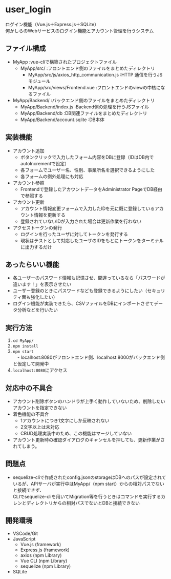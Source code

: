 # user_login
 
ログイン機能（Vue.js＋Express.js＋SQLite）<br>
何かしらのWebサービスのログイン機能とアカウント管理を行うシステム

## ファイル構成

- MyApp :vue-cliで構築されたプロジェクトファイル
    - MyApp/src/ :フロントエンド側のファイルをまとめたディレクトリ
        - MyApp/src/js/axios_http_communication.js :HTTP
        通信を行うJSモジュール
        - MyApp/src/views/Frontend.vue :フロントエンドのviewの中核になるファイル
- MyApp/Backend/ :バックエンド側のファイルをまとめたディレクトリ
    - MyApp/Backend/index.js :Backend側の処理を行うJSファイル
    - MyApp/Backend/db :DB関連ファイルをまとめたディレクトリ
    - MyApp/Backend/account.sqlite :DB本体

## 実装機能
 
- アカウント追加
    - ボタンクリックで入力したフォーム内容をDBに登録（IDはDB内でautoIncrementで設定）
    - 各フォームでユーザー名、性別、事業所名を選択できるようにした
    - 各フォームの例外処理にも対応
- アカウント参照
    - Frontendで登録したアカウントデータをAdministrator PageでDB経由で参照する
- アカウント更新
    - アカウント情報変更フォームで入力したIDを元に既に登録しているアカウント情報を更新する
    - 登録されていないIDが入力された場合は更新作業を行わない
- アクセストークンの発行
    - ログインを行ったユーザに対してトークンを発行する  
    - 現状はテストとして対応したユーザのIDをもとにトークンをターミナルに出力するだけ

## あったらいい機能
- 各ユーザーのパスワード情報も記憶させ、間違っているなら「パスワードが違います！」を表示させたい
- ユーザー登録のときにパスワードなども登録できるようにしたい（セキュリティ面も強化したい）
- ログイン機能が実装できたら、CSVファイルをDBにインポートさせてデータ分析などを行いたい
 
## 実行方法
1. `cd MyApp/`
1. `npm install`
1. `npm start`<br>
　- localhost:8080がフロントエンド側、localhost:8000がバックエンド側と仮定して開発中
1. `localhost:8080`にアクセス

## 対応中の不具合
- アカウント削除ボタンのハンドラが上手く動作していないため、削除したいアカウントを指定できない
- 着色機能の不具合
    - 1アカウントにつき1文字にしか反映されない
    - 2文字以上は未対応
    - CRUD処理実装中のため、この機能はマージしていない
- アカウント更新時の確認ダイアログのキャンセルを押しても、更新作業がされてしまう。

## 問題点
- sequelize-cliで作成されたconfig.jsonのstorageはDBへのパスが設定されているが、APIサーバが実行中はMyApp/（npm start）からの相対パスでないと接続できず、  
CLIでsequelize-cliを用いてMigration等を行うときはコマンドを実行するカレンとディレクトリからの相対パスでないとDBと接続できない

## 開発環境
 - VSCode/Git
 - JavaScript
    - Vue.js (framework)
    - Express.js (framework)
    - axios (npm Library)
    - Vue CLI (npm Library)
    - sequelize (npm Library)
- SQLite